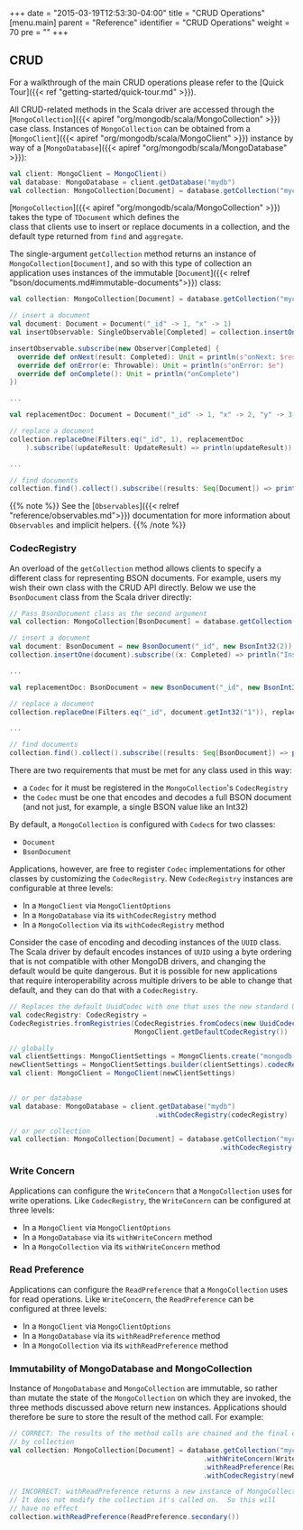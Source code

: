 +++
date = "2015-03-19T12:53:30-04:00"
title = "CRUD Operations"
[menu.main]
    parent = "Reference"
    identifier = "CRUD Operations"
    weight = 70
    pre = "<i class='fa'></i>"
+++


## CRUD

For a walkthrough of the main CRUD operations please refer to the [Quick Tour]({{< ref "getting-started/quick-tour.md" >}}).

All CRUD-related methods in the Scala driver are accessed through the 
[`MongoCollection`]({{< apiref "org/mongodb/scala/MongoCollection" >}}) case class.  Instances of 
`MongoCollection` can be obtained from a [`MongoClient`]({{< apiref "org/mongodb/scala/MongoClient" >}}) instance by way of a
[`MongoDatabase`]({{< apiref "org/mongodb/scala/MongoDatabase" >}}):

```scala
val client: MongoClient = MongoClient()
val database: MongoDatabase = client.getDatabase("mydb")
val collection: MongoCollection[Document] = database.getCollection("mycoll")
```

[`MongoCollection`]({{< apiref "org/mongodb/scala/MongoCollection" >}}) takes the type of `TDocument` which defines the  
class that clients use to insert or replace documents in a collection, and the default type returned from `find` and `aggregate`.
 
The single-argument `getCollection` method returns an instance of `MongoCollection[Document]`, and so with this type of collection 
an application uses instances of the immutable [`Document`]({{< relref "bson/documents.md#immutable-documents">}}) class:

```scala
val collection: MongoCollection[Document] = database.getCollection("mycoll")

// insert a document
val document: Document = Document("_id" -> 1, "x" -> 1)
val insertObservable: SingleObservable[Completed] = collection.insertOne(document)

insertObservable.subscribe(new Observer[Completed] {
  override def onNext(result: Completed): Unit = println(s"onNext: $result")
  override def onError(e: Throwable): Unit = println(s"onError: $e")
  override def onComplete(): Unit = println("onComplete")
})

...

val replacementDoc: Document = Document("_id" -> 1, "x" -> 2, "y" -> 3)

// replace a document
collection.replaceOne(Filters.eq("_id", 1), replacementDoc
    ).subscribe((updateResult: UpdateResult) => println(updateResult))

...

// find documents
collection.find().collect().subscribe((results: Seq[Document]) => println(s"Found: #${results.size}"))
```

{{% note %}}
See the [`Observables`]({{< relref "reference/observables.md">}}) documentation for more information about `Observables` and implicit helpers.
{{% /note %}}

### CodecRegistry

An overload of the `getCollection` method allows clients to specify a different class for representing BSON documents.  For example, 
users my wish their own class with the CRUD API directly. Below we use the `BsonDocument` class from the Scala driver directly:

```scala
// Pass BsonDocument class as the second argument
val collection: MongoCollection[BsonDocument] = database.getCollection("mycoll", classOf[BsonDocument])

// insert a document
val document: BsonDocument = new BsonDocument("_id", new BsonInt32(2)).append("x", new BsonInt32(1))
collection.insertOne(document).subscribe((x: Completed) => println("Inserted"))

...

val replacementDoc: BsonDocument = new BsonDocument("_id", new BsonInt32(2)).append("x", new BsonInt32(2)).append("y", new BsonInt32(3))

// replace a document
collection.replaceOne(Filters.eq("_id", document.getInt32("1")), replacementDoc).subscribe((updateResult: UpdateResult) => println(updateResult))

...

// find documents
collection.find().collect().subscribe((results: Seq[BsonDocument]) => println(s"Found BsonDocuments: #${results.size}"))
```

There are two requirements that must be met for any class used in this way:

- a `Codec` for it must be registered in the `MongoCollection`'s `CodecRegistry`
- the `Codec` must be one that encodes and decodes a full BSON document (and not just, for example, a single BSON value like an Int32)

By default, a `MongoCollection` is configured with `Codec`s for two classes:
 
- `Document`
- `BsonDocument`

Applications, however, are free to register `Codec` implementations for other classes by customizing the `CodecRegistry`.  New 
`CodecRegistry` instances are configurable at three levels:

- In a `MongoClient` via `MongoClientOptions`
- In a `MongoDatabase` via its `withCodecRegistry` method
- In a `MongoCollection` via its `withCodecRegistry` method

Consider the case of encoding and decoding instances of the `UUID` class.  The Scala driver by default encodes instances of `UUID` using a
byte ordering that is not compatible with other MongoDB drivers, and changing the default would be quite dangerous.  But it is 
possible for new applications that require interoperability across multiple drivers to be able to change that default, and they can do 
that with a `CodecRegistry`.   

```scala
// Replaces the default UuidCodec with one that uses the new standard UUID representation
val codecRegistry: CodecRegistry = 
CodecRegistries.fromRegistries(CodecRegistries.fromCodecs(new UuidCodec(UuidRepresentation.STANDARD)),
                               MongoClient.getDefaultCodecRegistry())

// globally
val clientSettings: MongoClientSettings = MongoClients.create("mongodb://localhost").getSettings()
newClientSettings = MongoClientSettings.builder(clientSettings).codecRegistry(codecRegistry).build()
val client: MongoClient = MongoClient(newClientSettings)
 

// or per database
val database: MongoDatabase = client.getDatabase("mydb")
                                    .withCodecRegistry(codecRegistry)

// or per collection
val collection: MongoCollection[Document] = database.getCollection("mycoll")
                                                    .withCodecRegistry(codecRegistry)
```


### Write Concern

Applications can configure the `WriteConcern` that a `MongoCollection` uses for write operations.  Like `CodecRegistry`, the 
`WriteConcern` can be configured at three levels:

- In a `MongoClient` via `MongoClientOptions`
- In a `MongoDatabase` via its `withWriteConcern` method
- In a `MongoCollection` via its `withWriteConcern` method


### Read Preference

Applications can configure the `ReadPreference` that a `MongoCollection` uses for read operations.  Like `WriteConcern`, the 
`ReadPreference` can be configured at three levels:

- In a `MongoClient` via `MongoClientOptions`
- In a `MongoDatabase` via its `withReadPreference` method
- In a `MongoCollection` via its `withReadPreference` method

### Immutability of MongoDatabase and MongoCollection

Instance of `MongoDatabase` and `MongoCollection` are immutable, so rather than mutate the state of the `MongoCollection` on which they
are invoked, the three methods discussed above return new instances.  Applications should therefore be sure to store the result of the 
method call.  For example:

```scala
// CORRECT: The results of the method calls are chained and the final one is referenced 
// by collection 
val collection: MongoCollection[Document] = database.getCollection("mycoll")
                                                .withWriteConcern(WriteConcern.JOURNALED)
                                                .withReadPreference(ReadPreference.primary())
                                                .withCodecRegistry(newRegistry)

// INCORRECT: withReadPreference returns a new instance of MongoCollection
// It does not modify the collection it's called on.  So this will
// have no effect
collection.withReadPreference(ReadPreference.secondary())
```

